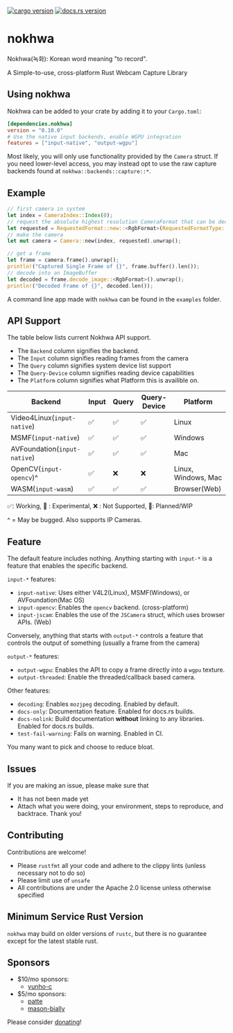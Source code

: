 [![cargo version](https://img.shields.io/crates/v/nokhwa.svg)](https://crates.io/crates/nokhwa) [![docs.rs version](https://img.shields.io/docsrs/nokhwa)](https://docs.rs/nokhwa/latest/nokhwa/)
# nokhwa
Nokhwa(녹화): Korean word meaning "to record".

A Simple-to-use, cross-platform Rust Webcam Capture Library

## Using nokhwa
Nokhwa can be added to your crate by adding it to your `Cargo.toml`:
```toml
[dependencies.nokhwa]
version = "0.10.0"
# Use the native input backends, enable WGPU integration
features = ["input-native", "output-wgpu"]
```

Most likely, you will only use functionality provided by the `Camera` struct. If you need lower-level access, you may instead opt to use the raw capture backends found at `nokhwa::backends::capture::*`.

## Example
```rust
// first camera in system
let index = CameraIndex::Index(0); 
// request the absolute highest resolution CameraFormat that can be decoded to RGB.
let requested = RequestedFormat::new::<RgbFormat>(RequestedFormatType::AbsoluteHighestFrameRate);
// make the camera
let mut camera = Camera::new(index, requested).unwrap();

// get a frame
let frame = camera.frame().unwrap();
println!("Captured Single Frame of {}", frame.buffer().len());
// decode into an ImageBuffer
let decoded = frame.decode_image::<RgbFormat>().unwrap();
println!("Decoded Frame of {}", decoded.len());
```

A command line app made with `nokhwa` can be found in the `examples` folder.

## API Support
The table below lists current Nokhwa API support.
- The `Backend` column signifies the backend.
- The `Input` column signifies reading frames from the camera
- The `Query` column signifies system device list support
- The `Query-Device` column signifies reading device capabilities
- The `Platform` column signifies what Platform this is availible on.

 | Backend                              | Input              | Query             | Query-Device       | Platform            |
 |-----------------------------------------|-------------------|--------------------|-------------------|--------------------|
 | Video4Linux(`input-native`)          | ✅                 | ✅                 | ✅                | Linux               |
 | MSMF(`input-native`)                 | ✅                 | ✅                 | ✅                | Windows             |
 | AVFoundation(`input-native`)   | ✅                 | ✅                 | ✅                | Mac                 |
 | OpenCV(`input-opencv`)^              | ✅                 | ❌                 | ❌                | Linux, Windows, Mac |
 | WASM(`input-wasm`)                | ✅                 | ✅                 | ✅                | Browser(Web)        |

 ✅: Working, 🔮 : Experimental, ❌ : Not Supported, 🚧: Planned/WIP

  ^ = May be bugged. Also supports IP Cameras. 

## Feature
The default feature includes nothing. Anything starting with `input-*` is a feature that enables the specific backend. 

`input-*` features:
 - `input-native`: Uses either V4L2(Linux), MSMF(Windows), or AVFoundation(Mac OS)
 - `input-opencv`: Enables the `opencv` backend. (cross-platform) 
 - `input-jscam`: Enables the use of the `JSCamera` struct, which uses browser APIs. (Web)

Conversely, anything that starts with `output-*` controls a feature that controls the output of something (usually a frame from the camera)

`output-*` features:
 - `output-wgpu`: Enables the API to copy a frame directly into a `wgpu` texture.
 - `output-threaded`: Enable the threaded/callback based camera. 

Other features:
 - `decoding`: Enables `mozjpeg` decoding. Enabled by default.
 - `docs-only`: Documentation feature. Enabled for docs.rs builds.
 - `docs-nolink`: Build documentation **without** linking to any libraries. Enabled for docs.rs builds.
 - `test-fail-warning`: Fails on warning. Enabled in CI.

You many want to pick and choose to reduce bloat.

## Issues
If you are making an issue, please make sure that
 - It has not been made yet
 - Attach what you were doing, your environment, steps to reproduce, and backtrace.
Thank you!

## Contributing
Contributions are welcome!
 - Please `rustfmt` all your code and adhere to the clippy lints (unless necessary not to do so)
 - Please limit use of `unsafe`
 - All contributions are under the Apache 2.0 license unless otherwise specified

## Minimum Service Rust Version
`nokhwa` may build on older versions of `rustc`, but there is no guarantee except for the latest stable rust. 

## Sponsors
- $10/mo sponsors:
  - [yunho-c](https://github.com/yunho-c)
- $5/mo sponsors:
  - [patte](https://github.com/patte)
  - [mason-bially](https://github.com/mason-bially)
  
Please consider [donating](https://github.com/sponsors/l1npengtul)!
